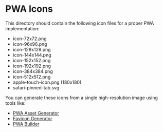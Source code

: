 # PWA Icons

This directory should contain the following icon files for a proper PWA implementation:

- icon-72x72.png
- icon-96x96.png
- icon-128x128.png
- icon-144x144.png
- icon-152x152.png
- icon-192x192.png
- icon-384x384.png
- icon-512x512.png
- apple-touch-icon.png (180x180)
- safari-pinned-tab.svg

You can generate these icons from a single high-resolution image using tools like:
- [PWA Asset Generator](https://github.com/onderceylan/pwa-asset-generator)
- [Favicon Generator](https://realfavicongenerator.net/)
- [PWA Builder](https://www.pwabuilder.com/)

